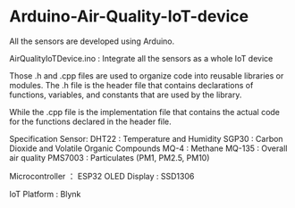 # Arduino-Air-Quality-IoT-device

All the sensors are developed using Arduino.

AirQualityIoTDevice.ino : Integrate all the sensors as a whole IoT device

Those .h and .cpp files are used to organize code into reusable libraries or modules. 
The .h file is the header file that contains declarations of functions, variables, and constants that are used by the library.

While the .cpp file is the implementation file that contains the actual code for the functions declared in the header file.

Specification
Sensor:
DHT22   : Temperature and Humidity
SGP30   : Carbon Dioxide and Volatile Organic Compounds
MQ-4    : Methane
MQ-135  : Overall air quality
PMS7003 : Particulates (PM1, PM2.5, PM10)

Microcontroller ： ESP32
OLED Display : SSD1306

IoT Platform : Blynk
